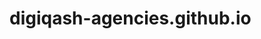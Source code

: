 # digiqash-agencies.github.io
<!DOCTYPE HTML>
<Html>
  <Title style="background-color:002011256;>DIGIQASH AGENCIES</Title>
    <body>
    <H1>
</Html>

